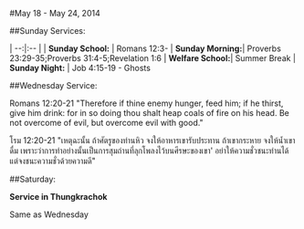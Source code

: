 #May 18 - May 24, 2014

##Sunday Services:

| --:|:-- |
| **Sunday School:**	|   Romans 12:3-
| **Sunday Morning:**|   Proverbs 23:29-35;Proverbs 31:4-5;Revelation 1:6
| **Welfare School:**|   Summer Break
| **Sunday Night:**	|   Job 4:15-19 - Ghosts

##Wednesday Service:

Romans 12:20-21 "Therefore if thine enemy hunger, feed him; if he thirst, give him drink: for in so doing thou shalt heap coals of fire on his head. Be not overcome of evil, but overcome evil with good."

โรม 12:20-21 "เหตุฉะนั้น ถ้าศัตรูของท่านหิว จงให้อาหารเขารับประทาน ถ้าเขากระหาย จงให้น้ำเขาดื่ม เพราะว่าการทำอย่างนั้นเป็นการสุมถ่านที่ลุกโพลงไว้บนศีรษะของเขา' อย่าให้ความชั่วชนะท่านได้ แต่จงชนะความชั่วด้วยความดี"

##Saturday:

**Service in Thungkrachok**

Same as Wednesday